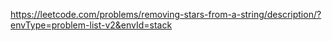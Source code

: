 https://leetcode.com/problems/removing-stars-from-a-string/description/?envType=problem-list-v2&envId=stack